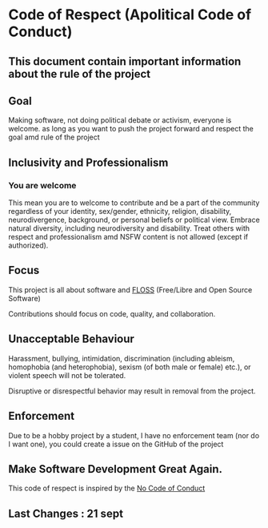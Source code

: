 # Code of Respect (Apolitical Code of Conduct)

## This document contain important information about the rule of the project

## Goal 

Making software, not doing political debate or activism, everyone is welcome.
as long as you want to push the project forward and respect the goal amd rule
of the project

## Inclusivity and Professionalism

### You are welcome 

This mean you are to welcome to contribute and be a part of the community regardless 
of your identity, sex/gender, ethnicity, religion, disability, neurodivergence, background,
or personal beliefs or political view. Embrace natural diversity, including neurodiversity
and disability. Treat others with respect and professionalism amd NSFW content is not allowed (except if authorized).

## Focus

This project is all about software and [FLOSS](https://www.gnu.org/philosophy/free-sw.html) (Free/Libre and Open Source Software)

Contributions should focus on code, quality, and collaboration.

## Unacceptable Behaviour

Harassment, bullying, intimidation, discrimination (including ableism, homophobia (and heterophobia), sexism (of both male or female) etc.), or violent speech will not be tolerated.

Disruptive or disrespectful behavior may result in removal from the project.

## Enforcement

Due to be a hobby project by a student, I have no enforcement team (nor do I want one), you could create a issue on the GitHub of the project

## Make Software Development Great Again.

This code of respect is inspired by the [No Code of Conduct](https://nocodeofconduct.com/)

## Last Changes : 21 sept 